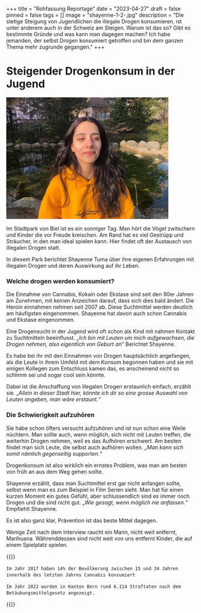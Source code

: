 +++
title = "Rohfassung Reportage"
date = "2023-04-27"
draft = false
pinned = false
tags = []
image = "shayenne-1-2-.jpg"
description = "Die stetige Steigung von Jugendlichen die illegale Drogen konsumieren, ist unter anderem auch in der Schweiz am Steigen. Warum ist das so? Gibt es bestimmte Gründe und was kann man dagegen machen? Ich habe jemanden, der selbst Drogen konsumiert getroffen und bin dem ganzen Thema mehr zugrunde gegangen."
+++
# Steigender Drogenkonsum in der Jugend

![Interview Shayenne Tuma im Stadtpark Biel 02.03.2023](shayenne-1-2-.jpg)

Im Stadtpark von Biel ist es ein sonniger Tag. Man hört die Vögel zwitschern und Kinder die vor Freude kreischen. Am Rand hat es viel Gestrüpp und Sträucher, in den man ideal spielen kann. Hier findet oft der Austausch von illegalen Drogen statt.

In diesem Park berichtet Shayenne Tuma über ihre eigenen Erfahrungen mit illegalen Drogen und deren Auswirkung auf ihr Leben.

### Welche drogen werden konsumiert?

Die Einnahme von Cannabis, Kokain oder Ekstase sind seit den 90er Jahren am Zunehmen, mit keinen Anzeichen darauf, dass sich dies bald ändert. Die Heroin einnahmen nehmen seit 2007 ab. Diese Suchtmittel werden deutlich am häufigsten eingenommen. Shayenne hat davon auch schon Cannabis und Ekstase eingenommen.

Eine Drogensucht in der Jugend wird oft schon als Kind mit nahmen Kontakt zu Suchtmitteln beeinflusst. *„Ich bin mit Leuten um mich aufgewachsen, die Drogen nehmen, also eigentlich von Geburt an“* Berichtet Shayenne.

Es habe bei ihr mit den Einnahmen von Drogen hauptsächlich angefangen, als die Leute in ihrem Umfeld mit dem Konsum begonnen haben und sie mit einigen Kollegen zum Entschluss kamen das, es anscheinend nicht so schlimm sei und sogar cool sein könnte.

Dabei ist die Anschaffung von illegalen Drogen erstaunlich einfach, erzählt sie. „*Allein in dieser Stadt hier, könnte ich dir so eine grosse Auswahl von Leuten angeben, man wäre erstaunt.“*

### Die Schwierigkeit aufzuhören

Sie habe schon öfters versucht aufzuhören und ist nun schon eine Weile nüchtern. Man sollte auch, wenn möglich, sich nicht mit Leuten treffen, die weiterhin Drogen nehmen, weil es das Aufhören erschwert. Am besten findet man sich Leute, die selbst auch aufhören wollen. *„Man kann sich somit nämlich gegenseitig supporten.“*

Drogenkonsum ist also wirklich ein ernstes Problem, was man am besten von früh an aus dem Weg gehen sollte.

Shayenne erzählt, dass man Suchtmittel erst gar nicht anfangen sollte, selbst wenn man es zum Beispiel in Film Serien sieht. Man hat für einen kurzen Moment ein gutes Gefühl, aber schlussendlich sind es immer noch Drogen und die sind nicht gut. *„Wie gesagt, wenn möglich nie anfassen.“* Empfiehlt Shayenne.

Es ist also ganz klar, Prävention ist das beste Mittel dagegen.

Wenige Zeit nach dem Interview raucht ein Mann, nicht weit entfernt, Marihuana. Währenddessen sind nicht weit von uns entfernt Kinder, die auf einem Spielplatz spielen.

{{<box>}}

`Im Jahr 2017 haben 14% der Bevölkerung zwischen 15 und 34 Jahren innerhalb des letzten Jahres Cannabis konsumiert`

`Im Jahr 2022 wurden in Kanton Bern rund 6.114 Straftaten nach dem Betäubungsmittelgesetz angezeigt.`

{{</box>}}